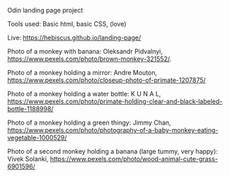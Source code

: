 Odin landing page project 

Tools used: Basic html, basic CSS, (love)

Live: https://hebiscus.github.io/landing-page/

Photo of a monkey with banana: Oleksandr Pidvalnyi, https://www.pexels.com/photo/brown-monkey-321552/.

Photo of a monkey holding a mirror: Andre Mouton, https://www.pexels.com/photo/closeup-photo-of-primate-1207875/

Photo of a monkey holding a water bottle: K U N A L, https://www.pexels.com/photo/primate-holding-clear-and-black-labeled-bottle-1188998/

Photo of a monkey holding a green thingy: Jimmy Chan, https://www.pexels.com/photo/photography-of-a-baby-monkey-eating-vegetable-1000529/

Photo of a second monkey holding a banana (large tummy, very happy): Vivek Solanki, https://www.pexels.com/photo/wood-animal-cute-grass-6901596/
